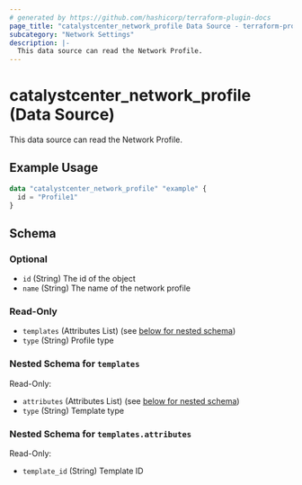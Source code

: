 ```yaml
---
# generated by https://github.com/hashicorp/terraform-plugin-docs
page_title: "catalystcenter_network_profile Data Source - terraform-provider-catalystcenter"
subcategory: "Network Settings"
description: |-
  This data source can read the Network Profile.
---
```


# catalystcenter_network_profile (Data Source)

This data source can read the Network Profile.

## Example Usage

```terraform
data "catalystcenter_network_profile" "example" {
  id = "Profile1"
}
```

<!-- schema generated by tfplugindocs -->
## Schema

### Optional

- `id` (String) The id of the object
- `name` (String) The name of the network profile

### Read-Only

- `templates` (Attributes List) (see [below for nested schema](#nestedatt--templates))
- `type` (String) Profile type

<a id="nestedatt--templates"></a>
### Nested Schema for `templates`

Read-Only:

- `attributes` (Attributes List) (see [below for nested schema](#nestedatt--templates--attributes))
- `type` (String) Template type

<a id="nestedatt--templates--attributes"></a>
### Nested Schema for `templates.attributes`

Read-Only:

- `template_id` (String) Template ID
